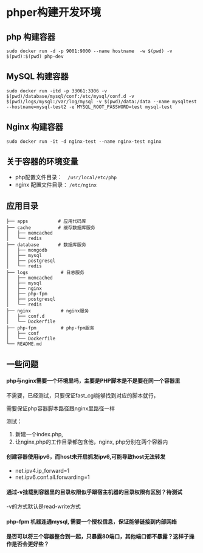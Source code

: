 # phper构建开发环境

## php 构建容器

```sudo docker run -d -p 9001:9000 --name hostname  -w $(pwd) -v $(pwd):$(pwd) php-dev```

## MySQL 构建容器

```sudo docker run -itd -p 33061:3306 -v $(pwd)/database/mysql/conf:/etc/mysql/conf.d -v $(pwd)/logs/mysql:/var/log/mysql -v $(pwd)/data:/data --name mysqltest --hostname=mysql-test2 -e MYSQL_ROOT_PASSWORD=test mysql-test```

## Nginx 构建容器
```sudo docker run -it -d nginx-test --name nginx-test nginx```

## 关于容器的环境变量

+ php配置文件目录：　```/usr/local/etc/php```
+ nginx 配置文件目录： ```/etc/nginx```

## 应用目录

```
├── apps           # 应用代码库
├── cache          # 缓存数据库服务
│   ├── memcached
│   └── redis
├── database       # 数据库服务
│   ├── mongodb
│   ├── mysql
│   ├── postgresql
│   └── redis
├── logs            # 日志服务
│   ├── memcached
│   ├── mysql
│   ├── nginx
│   ├── php-fpm
│   ├── postgresql
│   └── redis
├── nginx           # nginx服务
│   ├── conf.d
│   └── Dockerfile
├── php-fpm         # php-fpm服务
│   ├── conf
│   └── Dockerfile
└── README.md
```



## 一些问题

#### php与nginx需要一个环境里吗，主要是PHP脚本是不是要在同一个容器里

不需要，已经测试，只要保证fast_cgi能够找到对应的脚本就行，

需要保证php容器脚本路径跟nginx里路径一样

测试：

1. 新建一个index.php,
2. 让nginx,php的工作目录都包含他，nginx, php分别在两个容器内

#### 创建容器使用ipv6，而host未开启抓发ipv6,可能导致host无法转发

+ net.ipv4.ip_forward=1
+ net.ipv6.conf.all.forwarding=1

#### 通过-v挂载到容器里的目录权限似乎跟宿主机器的目录权限有区别？待测试

-v的方式默认是read-write方式

#### php-fpm 机器连通mysql, 需要一个授权信息，保证能够链接到内部网络

#### 是否可以将三个容器整合到一起，只暴露80端口，其他端口都不暴露？这样子操作是否会更好些？